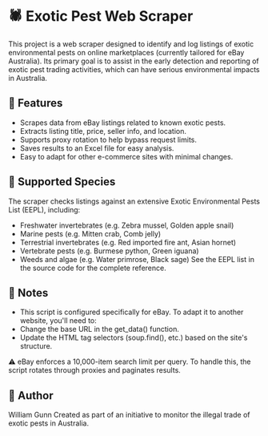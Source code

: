 # 🕷️ Exotic Pest Web Scraper
This project is a web scraper designed to identify and log listings of exotic environmental pests on online marketplaces (currently tailored for eBay Australia). Its primary goal is to assist in the early detection and reporting of exotic pest trading activities, which can have serious environmental impacts in Australia.

## 🚀 Features
- Scrapes data from eBay listings related to known exotic pests.
- Extracts listing title, price, seller info, and location.
- Supports proxy rotation to help bypass request limits.
- Saves results to an Excel file for easy analysis.
- Easy to adapt for other e-commerce sites with minimal changes.

## 📜 Supported Species
The scraper checks listings against an extensive Exotic Environmental Pests List (EEPL), including:
- Freshwater invertebrates (e.g. Zebra mussel, Golden apple snail)
- Marine pests (e.g. Mitten crab, Comb jelly)
- Terrestrial invertebrates (e.g. Red imported fire ant, Asian hornet)
- Vertebrate pests (e.g. Burmese python, Green iguana)
- Weeds and algae (e.g. Water primrose, Black sage)
See the EEPL list in the source code for the complete reference.

## 🧠 Notes
- This script is configured specifically for eBay. To adapt it to another website, you'll need to:
- Change the base URL in the get_data() function.
- Update the HTML tag selectors (soup.find(), etc.) based on the site's structure.
  
⚠️ eBay enforces a 10,000-item search limit per query. To handle this, the script rotates through proxies and paginates results.

## 👤 Author
William Gunn
Created as part of an initiative to monitor the illegal trade of exotic pests in Australia.
